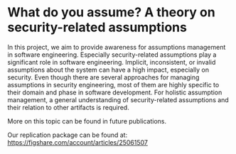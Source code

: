 # What do you assume? A theory on security-related assumptions

In this project, we aim to provide awareness for assumptions management in software engineering.
Especially security-related assumptions play a significant role in software engineering.
Implicit, inconsistent, or invalid assumptions about the system can have a high impact, especially on security.
Even though there are several approaches for managing assumptions in security engineering, most of them are highly specific to their domain and phase in software development.
For holistic assumption management, a general understanding of security-related assumptions and their relation to other artifacts is required.

More on this topic can be found in future publications.

Our replication package can be found at: https://figshare.com/account/articles/25061507
